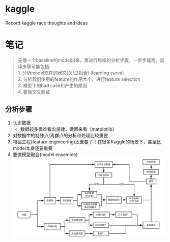 # kaggle
Record kaggle race thoughts and ideas

# 笔记
> 先撸一个baseline的model出来，再进行后续的分析步骤，一步步提高。后续步骤可能包括:<br/>
    1. 分析model现在的状态(欠/过拟合) (learning curve)<br/>
    2. 分析我们使用的feature的作用大小，进行feature selection<br/>
    3. 模型下的bad case和产生的原因<br/>
    4. 要做交叉验证

## 分析步骤

1. 认识数据
    - 数据较多很难看出规律，做图来看（matplotlib）
2. 对数据中的特殊点/离群点的分析和处理比较重要
3. 特征工程(feature engineering)太重要了！在很多Kaggle的场景下，甚至比model本身还要重要
4. 要做模型融合(model ensemble)
![avatar](https://github.com/huanbia/kaggle/blob/master/material/process.jpg)